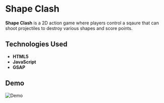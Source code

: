# Shape Clash

**Shape Clash** is a 2D action game where players control a sqaure that can shoot projectiles to destroy various shapes and score points.

## Technologies Used

- **HTML5**
- **JavaScript**
- **GSAP**

## Demo

![Demo](https://cloud-kvzq5brg4-hack-club-bot.vercel.app/0screenshot_2024-11-21_at_23.07.19.jpeg)

